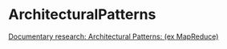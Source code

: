 ArchitecturalPatterns
=====================

[Documentary research: Architectural Patterns: (ex MapReduce)](http://mohamedamjad.github.io/AtchitecturalPatterns)

